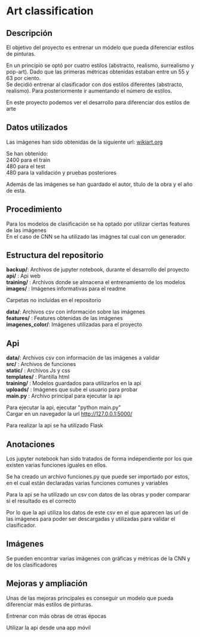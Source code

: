 # Art classification

## Descripción

El objetivo del proyecto es entrenar un módelo que pueda diferenciar estilos 
de pinturas.  

En un principio se optó por cuatro estilos (abstracto, realismo, surrealismo y pop-art). Dado que las primeras métricas obtenidas estaban entre un 55 y 63 por ciento.  
Se decidió entrenar al clasificador con dos estilos diferentes (abstracto, realismo).
Para posteriormente ir aumentando el número de estilos.  

En este proyecto podemos ver el desarrollo para diferenciar dos estilos de arte  

## Datos utilizados

Las imágenes han sido obtenidas de la siguiente url:
[wikiart.org](https://www.wikiart.org)  

Se han obtenido:  
 2400 para el train  
 480 para el test  
 480 para la validación y pruebas posteriores  

Además de las imágenes se han guardado el autor, título de la obra y el año de esta.  

## Procedimiento

Para los modelos de clasificación se ha optado por utilizar ciertas features de las imágenes  
En el caso de CNN se ha utilizado las imágnes tal cual con un generador.  


## Estructura del repositorio

**backup/**: Archivos de jupyter notebook, durante el desarrollo del proyecto  
**api/** : Api web  
**training/** : Archivos donde se almacena el entrenamiento de los modelos  
**images/** : Imágenes informativas para el readme  

Carpetas no incluidas en el repositorio  

**data/**: Archivos csv con información sobre las imágenes  
**features/** : Features obtenidas de las imágenes  
**imagenes_color/**: Imágenes utilizadas para el proyecto

## Api

**data/**: Archivos csv con información de las imágenes a validar  
**src/** : Archivos de funciones  
**static/** : Archivos Js y css  
**templates/** : Plantilla html  
**training/** : Modelos guardados para utilizarlos en la api  
**uploads/** : Imágenes que sube el usuario para probar  
**main.py** : Archivo principal para ejecutar la api  

Para ejecutar la api, ejecutar "python main.py"  
Cargar en un navegador la url http://127.0.0.1:5000/  

Para realizar la api se ha utilizado Flask  

## Anotaciones
Los jupyter notebook han sido tratados de forma independiente por los que existen varias funciones iguales en ellos.  
 
Se ha creado un archivo funciones.py que puede ser importado por estos, en el cual están declaradas varias funciones comunes y variables  

Para la api se ha utilizado un csv con datos de las obras y poder comparar si el resultado es el correcto  

Por lo que la api utiliza los datos de este csv en el que aparecen las url de las imágenes para poder ser descargadas y utilizadas para validar el clasificador.  

## Imágenes

Se pueden encontrar varias imágenes con gráficas y métricas de la CNN y de los clasificadores

## Mejoras y ampliación

Unas de las mejoras principales es conseguir un modelo que pueda diferenciar 
más estilos de pinturas.  

Entrenar con más obras de otras épocas  

Utilizar la api desde una app móvil




